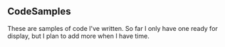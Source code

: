 ## CodeSamples
These are samples of code I've written. So far I only have one ready for display, but I plan to add more when I have time.
